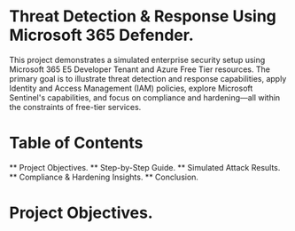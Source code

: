 # Threat Detection & Response Using Microsoft 365 Defender.  

This project demonstrates a simulated enterprise security setup using Microsoft 365 E5 Developer Tenant and Azure Free Tier resources. The primary goal is to illustrate threat detection and response capabilities, apply Identity and Access Management (IAM) policies, explore Microsoft Sentinel's capabilities, and focus on compliance and hardening—all within the constraints of free-tier services.

# Table of Contents
** Project Objectives. 
** Step-by-Step Guide.
** Simulated Attack Results. 
** Compliance & Hardening Insights. 
** Conclusion. 

# Project Objectives. 



